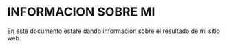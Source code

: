 # INFORMACION SOBRE MI

En este documento estare dando informacion sobre el resultado de mi sitio web.






